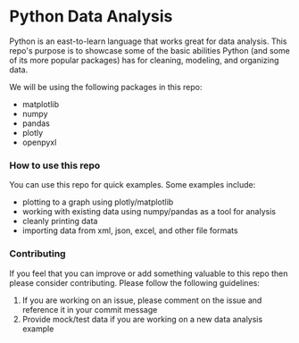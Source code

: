 # Python Data Analysis

Python is an east-to-learn language that works great for data analysis. This repo's purpose is to showcase some of the basic abilities Python (and some of its more popular packages) has for cleaning, modeling, and organizing data.

We will be using the following packages in this repo:
- matplotlib
- numpy
- pandas
- plotly
- openpyxl

### How to use this repo

You can use this repo for quick examples. Some examples include:
- plotting to a graph using plotly/matplotlib
- working with existing data using numpy/pandas as a tool for analysis
- cleanly printing data
- importing data from xml, json, excel, and other file formats

### Contributing

If you feel that you can improve or add something valuable to this repo then please consider contributing. Please follow the following guidelines:
1. If you are working on an issue, please comment on the issue and reference it in your commit message
2. Provide mock/test data if you are working on a new data analysis example



